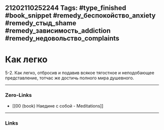 21202110252244
Tags: #type_finished #book_snippet #remedy_беспокойство_anxiety #remedy_стыд_shame #remedy_зависимость_addiction #remedy_недовольство_complaints
---
# Как легко

 5-2. Как легко, отбросив и подавив всякое тягостное и неподобающее представление, тотчас же достичь полного мира душевного. 

---
### Zero-Links
- [[00 (book) Наедине с собой - Meditations]]
---
### Links
